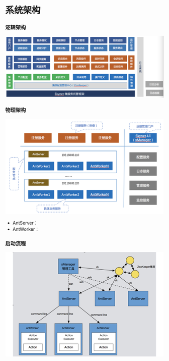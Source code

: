 # 系统架构

### 逻辑架构

![](../.gitbook/assets/001.png)



### 物理架构

![](../.gitbook/assets/002.png)

* AntServer：
* AntWorker：

### 启动流程

![](../.gitbook/assets/003.png)







